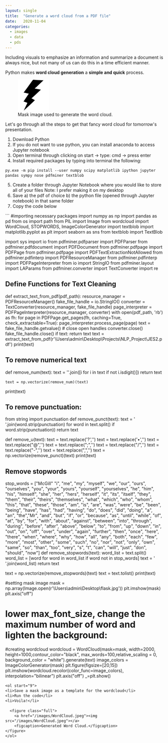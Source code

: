 ```yaml
---
layout: single
title:  "Generate a word cloud from a PDF file"
date:   2020-11-04
categories: 
  - images
  - data
  - pds
---
```


Including visuals to emphasize an information and summarize a document is always nice, but not many of us can do this in a time efficient manner. 

Python makes **word cloud generation** a **simple and quick** process. 

<figure class="half">
  <a href="/images/Mask.jpg"><img src="/images/Mask.jpg" width="100"></a>
    <figcaption>Mask image used to generate the word cloud.</figcaption>
</figure>


Let's go through all the steps to get that fancy word cloud for tomorrow's presentation.

<ol>
<li> Download Python </li>
<li> If you do not want to use python, you can install anaconda to access Jupyter notebook</li>
<li> Open terminal through clicking on start -> type: cmd -> press enter</li>
<li> Install required packages by typing into terminal the following: </li>
</ol>

  ``` 
  py.exe -m pip install --user numpy scipy matplotlib ipython jupyter pandas sympy nose pdfminer textblob
  ```
<ol start="5">
<li> Create a folder through Jupyter Notebook where you would like to store all of your files Note: I prefer making it on my desktop</li>
<li> Save a) the pdf of choice b) the python file (opened through Jupyter notebook) in that same folder</li>
<li>Copy the code below</li>
</ol>
```
#importing necessary packages
import numpy as np
import pandas as pd
from os import path
from PIL import Image
from wordcloud import WordCloud, STOPWORDS, ImageColorGenerator
import textblob
import matplotlib.pyplot as plt
import seaborn as sns
from textblob import TextBlob


import sys
import io
from pdfminer.pdfparser import PDFParser
from pdfminer.pdfdocument import PDFDocument
from pdfminer.pdfpage import PDFPage
from pdfminer.pdfpage import PDFTextExtractionNotAllowed
from pdfminer.pdfinterp import PDFResourceManager
from pdfminer.pdfinterp import PDFPageInterpreter
from io import StringIO
from pdfminer.layout import LAParams
from pdfminer.converter import TextConverter
import re

## Define Functions for Text Cleaning
def extract_text_from_pdf(pdf_path):
    resource_manager = PDFResourceManager()
    fake_file_handle = io.StringIO()
    converter = TextConverter(resource_manager, fake_file_handle)
    page_interpreter = PDFPageInterpreter(resource_manager, converter)
    with open(pdf_path, 'rb') as fh:
        for page in PDFPage.get_pages(fh, 
                                      caching=True,
                                      check_extractable=True):
            page_interpreter.process_page(page)
        text = fake_file_handle.getvalue()
    # close open handles
    converter.close()
    fake_file_handle.close()
    if text:
        return text
text = extract_text_from_pdf(r'\Users\admin\Desktop\Projects\NLP_Project\JES2.pdf')
print(text)


## To remove numerical text
def remove_num(text):
    text = ''.join([i for i in text if not i.isdigit()])
    return text
    
  
    text = np.vectorize(remove_num)(text)
print(text)

## To remove punctuation:

from string import punctuation
def remove_punct(text):
    text = ' '.join(word.strip(punctuation) for word in text.split() if word.strip(punctuation))
    return text
 
def remove_u(text):
    text = text.replace('?','')
    text = text.replace('•','')
    text = text.replace("@",'')
    text = text.replace(";",'')
    text = text.replace("/",'')
    text = text.replace("-",'')
    text = text.replace(",",'')
    text = np.vectorize(remove_punct)(text)
print(text)

## Remove stopwords
stop_words = ["McGill" "i", "me", "my", "myself", "we", "our", "ours", "ourselves", "you", "your", "yours", "yourself", "yourselves", "he", "him", "his", "himself", "she", "her", "hers", "herself", "it", "its", "itself", "they", "them", "their", "theirs", "themselves", "what", "which", "who", "whom", "this", "that", "these", "those", "am", "is", "are", "was", "were", "be", "been", "being", "have", "has", "had", "having", "do", "does", "did", "doing", "a", "an", "the","Mr", "and", "but", "if", "or", "because", "as", "until", "while", "of", "at", "by", "for", "with", "about", "against", "between", "into", "through", "during", "before", "after", "above", "below", "to", "from", "up", "down", "in", "out", "on", "off", "over", "under", "again", "further", "then", "once", "here", "there", "when", "where", "why", "how", "all", "any", "both", "each", "few", "more", "most", "other", "some", "such", "no", "nor", "not", "only", "own", "same", "so", "than", "too", "very", "s", "t", "can", "will", "just", "don", "should", "now"]
def remove_stopwords(text):
    word_list = text.split()
    word_list = [word for word in word_list if word not in stop_words]
    text = ' '.join(word_list)
    return text
    
text = np.vectorize(remove_stopwords)(text)
text = text.tolist()
print(text)

#setting mask image
mask = np.array(Image.open(r'\Users\admin\Desktop\flask.jpg'))
plt.imshow(mask)
plt.axis("off")

# lower max_font_size, change the maximum number of word and lighten the background:
#creating wordcloud
wordcloud = WordCloud(mask=mask, width=2000, height=1000,contour_color="black", max_words=100,relative_scaling = 0, background_color = "white").generate(text)
image_colors = ImageColorGenerator(mask)
plt.figure(figsize=[20,15])
plt.imshow(wordcloud.recolor(color_func=image_colors), interpolation="bilinear")
plt.axis("off")
_=plt.show()
```
<ol start="9">
<li>Save a mask image as a template for the wordcloud</li>
<li>Run the code</li>
<li>Voila!</li>
  
  <figure class="full">
    <a href="/images/WordCloud.jpeg"><img src="/images/WordCloud.jpeg"></a>
    <figcaption>Generated Word Cloud.</figcaption>
</figure>
</ol>

